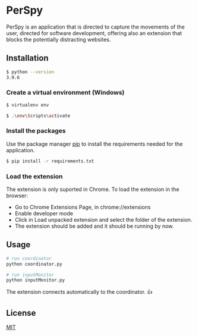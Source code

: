 # PerSpy

PerSpy is an application that is directed to capture the movements of the user, directed for software development, offering also an extension that blocks the potentially distracting websites.

## Installation

```bash
$ python --version
3.9.6
```

### Create a virtual environment (Windows) ###

```bash
$ virtualenv env

$ .\env\Scripts\activate
```

### Install the packages ### 

Use the package manager [pip](https://pip.pypa.io/en/stable/) to install the requirements needed for the application.

```bash
$ pip install -r requirements.txt
```
### Load the extension ###

The extension is only suported in Chrome.
To load the extension in the browser:
- Go to Chrome Extensions Page, in chrome://extensions
- Enable developer mode
- Click in Load unpacked extension and select the folder of the extension.
- The extension should be added and it should be running by now.

## Usage

```bash
# run coordinator
python coordinator.py

# run inputMonitor
python inputMonitor.py
```
The extension connects automatically to the coordinator. 👍

## License
[MIT](https://github.com/Pmiguelmarques/CmupProject/blob/main/LICENSE)
